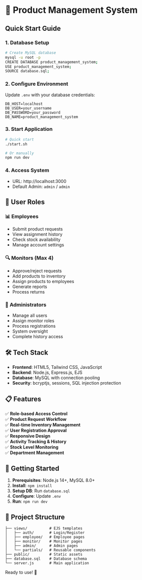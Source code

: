 # 🏢 Product Management System

## Quick Start Guide

### 1. Database Setup
```bash
# Create MySQL database
mysql -u root -p
CREATE DATABASE product_management_system;
USE product_management_system;
SOURCE database.sql;
```

### 2. Configure Environment
Update `.env` with your database credentials:
```env
DB_HOST=localhost
DB_USER=your_username
DB_PASSWORD=your_password
DB_NAME=product_management_system
```

### 3. Start Application
```bash
# Quick start
./start.sh

# Or manually
npm run dev
```

### 4. Access System
- URL: http://localhost:3000
- Default Admin: `admin` / `admin`

## 👥 User Roles

### 📊 **Employees**
- Submit product requests
- View assignment history
- Check stock availability
- Manage account settings

### 🔍 **Monitors** (Max 4)
- Approve/reject requests
- Add products to inventory
- Assign products to employees
- Generate reports
- Process returns

### 👑 **Administrators**
- Manage all users
- Assign monitor roles
- Process registrations
- System oversight
- Complete history access

## 🛠️ Tech Stack

- **Frontend**: HTML5, Tailwind CSS, JavaScript
- **Backend**: Node.js, Express.js, EJS
- **Database**: MySQL with connection pooling
- **Security**: bcryptjs, sessions, SQL injection protection

## 📋 Features

✅ **Role-based Access Control**  
✅ **Product Request Workflow**  
✅ **Real-time Inventory Management**  
✅ **User Registration Approval**  
✅ **Responsive Design**  
✅ **Activity Tracking & History**  
✅ **Stock Level Monitoring**  
✅ **Department Management**  

## 🚀 Getting Started

1. **Prerequisites**: Node.js 14+, MySQL 8.0+
2. **Install**: `npm install`
3. **Setup DB**: Run `database.sql`
4. **Configure**: Update `.env`
5. **Run**: `npm run dev`

## 📁 Project Structure

```
├── views/          # EJS templates
│   ├── auth/       # Login/Register
│   ├── employee/   # Employee pages
│   ├── monitor/    # Monitor pages
│   ├── admin/      # Admin pages
│   └── partials/   # Reusable components
├── public/         # Static assets
├── database.sql    # Database schema
└── server.js       # Main application
```

Ready to use! 🎉
